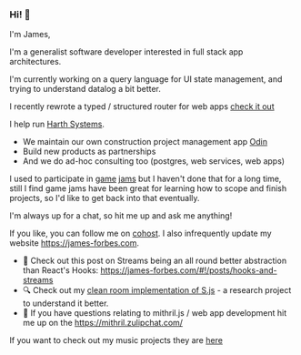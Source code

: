 ### Hi! 🤖

I'm James,

I'm a generalist software developer interested in full stack app architectures.

I'm currently working on a query language for UI state management, and trying to understand datalog a bit better.

I recently rewrote a typed / structured router for web apps [check it out](https://github.com/JAForbes/superouter)

I help run [Harth Systems](https://harth.io/).  

- We maintain our own construction project management app [Odin](https://odin.harth.io/odin)
- Build new products as partnerships 
- And we do ad-hoc consulting too (postgres, web services, web apps)

I used to participate in [game](https://canyon.itch.io/space-to-proceed) [jams](https://canyon.itch.io/provider) but I haven't done that for a long time, still I find game jams have been great for learning how to scope and finish projects, so I'd like to get back into that eventually.

I'm always up for a chat, so hit me up and ask me anything!

If you like, you can follow me on [cohost](https://cohost.org/jmsfbs-code).  I also infrequently update my website https://james-forbes.com.

- 📖 Check out this post on Streams being an all round better abstraction than React's Hooks: https://james-forbes.com/#!/posts/hooks-and-streams
- 🔍 Check out my [clean room implementation of S.js](https://github.com/JAForbes/S) - a research project to understand it better.
- 🧝 If you have questions relating to mithril.js / web app development hit me up on the https://mithril.zulipchat.com/

If you want to check out my music projects they are [here](https://jmsfbs.com/)
